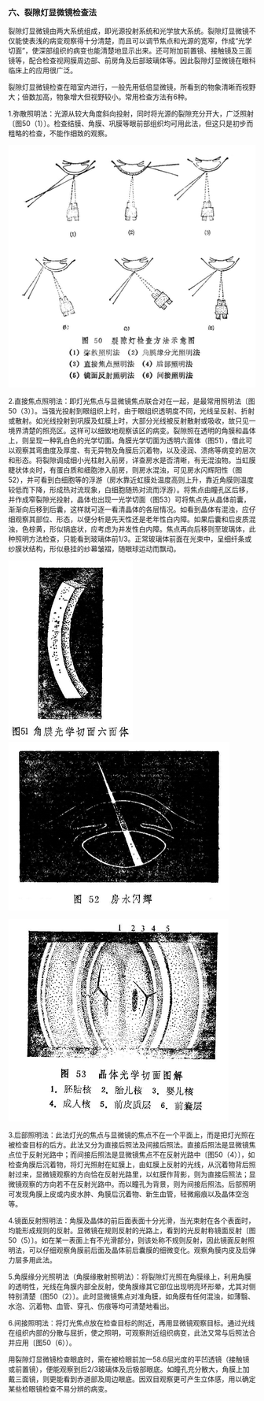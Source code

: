 ### 六、裂隙灯显微镜检查法

裂隙灯显微镜由两大系统组成，即光源投射系统和光学放大系统。裂隙灯显微镜不仅能使表浅的病变观察得十分清楚，而且可以调节焦点和光源的宽窄，作成“光学切面”，使深部组织的病变也能清楚地显示出来。还可附加前置镜、接触镜及三面镜等，配合检查视网膜周边部、前房角及后部玻璃体等。因此裂隙灯显微镜在眼科临床上的应用很广泛。

裂隙灯显微镜检查在暗室内进行，一般先用低倍显微镜，所看到的物象清晰而视野大；倍数加高，物象增大但视野较小。常用检查方法有6种。

1.弥散照明法：光源从较大角度斜向投射，同时将光源的裂隙充分开大，广泛照射〔图50（1）〕。检查结膜、角膜、巩膜等眼前部组织均可用此法，但这只是初步而粗略的检查，不能作细致的观察。

<img src="img\50.jpg" style="zoom:50%;" />

2.直接焦点照明法：即灯光焦点与显微镜焦点联合对在一起，是最常用照明法〔图50（3）〕。当强光投射到眼组织上时，由于眼组织透明度不同，光线呈反射、折射或散射。如光线投射到巩膜及虹膜上时，大部分光线被反射散射或吸收，故只见一境界清楚的照亮区。这样可以细致地观察该区的病变。裂隙照在透明的角膜和晶体上，则呈现一种乳白色的光学切面。角膜光学切面为透明六面体（图51），借此可以观察其弯曲度及厚度、有无异物及角膜后沉着物，以及浸润、溃疡等病变的层次和形态。将裂隙调成细小光柱射入前房，详查房水是否清晰，有无混浊物。当虹膜睫状体炎时，有蛋白质和细胞渗入前房，则房水混浊，可见房水闪辉阳性（图52），并可看到白细胞等的浮游（房水靠近虹膜处温度高则上升，靠近角膜则温度较低而下降，形成热对流现象，白细胞随热对流而浮游）。将焦点由瞳孔区后移，并作成窄裂隙光投射，晶体也出现一光学切面（图53）可将焦点先从晶体前囊，渐渐向后移到后囊，这样就可逐一看清晶体的各层情况。如看到晶体有混浊，应仔细观察其部位、形态，以便分析是先天性还是老年性白内障。如果后囊和后皮质混浊，色棕黄，形似锅底状，应考虑为并发性白内障。焦点再向后移则至玻璃体，此种照明方法检查，只能看到玻璃体前1/3。正常玻璃体前面在光束中，呈细纤条或纱膜状结构，形似悬挂的纱幕皱褶，随眼球运动而飘动。

<img src="img\51.jpg" style="zoom:50%;" /> <img src="img\52.jpg" style="zoom: 50%;" />

<img src="img\53.jpg" style="zoom:50%;" />

3.后部照明法：此法灯光的焦点与显微镜的焦点不在一个平面上，而是把灯光照在被检查目标的后方。此法又分为直接后照法及间接后照法。直接后照法是显微镜焦点位于反射光路中；而间接后照法是显微镜焦点不在反射光路中〔图50（4）〕，如检查角膜后沉着物，将灯光照射在虹膜上，由虹膜上反射的光线，从沉着物背后照射过来，显微镜观察的方向恰在反射光路里，以虹膜作背影，则为直接后照法；显微镜观察的方向若不在反射光路中。而以瞳孔为背景，则为间接后照法。后部照明可发现角膜上皮或内皮水肿、角膜后沉着物、新生血管，轻微瘢痕以及晶体空泡等。

4.镜面反射照明法：角膜及晶体的前后面表面十分光滑，当光束射在各个表面时，均能形成规则的反射。显微镜在规则反射的光路上，看到的光反射称镜面反射〔图50（5）〕。如在某一表面上有不光滑部分，则该处称不规则反射，因此镜面反射照明法，可以仔细观察角膜前后面及晶体前后囊膜的细微变化。观察角膜内皮及后弹力层多用此法。

5.角膜缘分光照明法（角膜缘散射照明法）：将裂隙灯光照在角膜缘上，利用角膜的透明性，光线在角膜内部全反射，使角膜缘其它部位出现明亮环形晕，尤其对侧特别清楚〔图50（2）〕。此时显微镜焦点对准角膜，如角膜有任何混浊，如薄翳、水泡、沉着物、血管、穿孔、伤痕等均可清楚地看出。

6.间接照明法：将灯光焦点放在检查目标的附近，再用显微镜观察目标。通过光线在组织内部的分散与屈折，使之照明，可观察附近组织病变，此法又常与后照法合并应用〔图50（6））。

用裂隙灯显微镜检查眼底时，需在被检眼前加一58.6屈光度的平凹透镜（接触镜或前置镜），便能观察到后2/3玻璃体及后极部眼底。如瞳孔充分散大，角膜上加戴三面镜，则更能看到赤道部及周边眼底。因双目观察更可产生立体感，用以确定某些检眼镜检查不易分辨的病变。
